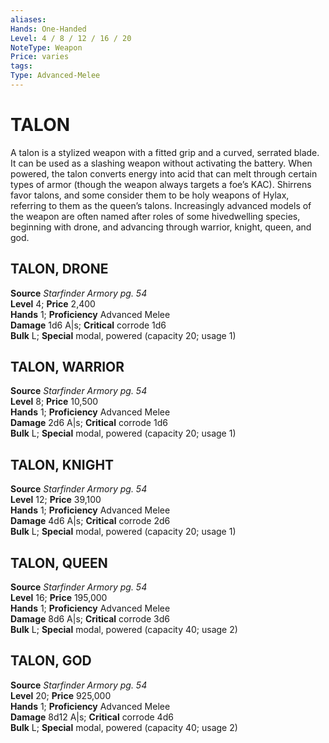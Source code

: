 ```yaml
---
aliases: 
Hands: One-Handed
Level: 4 / 8 / 12 / 16 / 20
NoteType: Weapon
Price: varies
tags: 
Type: Advanced-Melee
---
```

# TALON
A talon is a stylized weapon with a fitted grip and a curved, serrated blade. It can be used as a slashing weapon without activating the battery. When powered, the talon converts energy into acid that can melt through certain types of armor (though the weapon always targets a foe’s KAC). Shirrens favor talons, and some consider them to be holy weapons of Hylax, referring to them as the queen’s talons. Increasingly advanced models of the weapon are often named after roles of some hivedwelling species, beginning with drone, and advancing through warrior, knight, queen, and god.  

##  TALON, DRONE

**Source** _Starfinder Armory pg. 54_  
**Level** 4; **Price** 2,400  
**Hands** 1; **Proficiency** Advanced Melee  
**Damage** 1d6 A|s; **Critical** corrode 1d6  
**Bulk** L; **Special** modal, powered (capacity 20; usage 1)

##  TALON, WARRIOR

**Source** _Starfinder Armory pg. 54_  
**Level** 8; **Price** 10,500  
**Hands** 1; **Proficiency** Advanced Melee  
**Damage** 2d6 A|s; **Critical** corrode 1d6  
**Bulk** L; **Special** modal, powered (capacity 20; usage 1)

##  TALON, KNIGHT

**Source** _Starfinder Armory pg. 54_  
**Level** 12; **Price** 39,100  
**Hands** 1; **Proficiency** Advanced Melee  
**Damage** 4d6 A|s; **Critical** corrode 2d6  
**Bulk** L; **Special** modal, powered (capacity 20; usage 1)

##  TALON, QUEEN

**Source** _Starfinder Armory pg. 54_  
**Level** 16; **Price** 195,000  
**Hands** 1; **Proficiency** Advanced Melee  
**Damage** 8d6 A|s; **Critical** corrode 3d6  
**Bulk** L; **Special** modal, powered (capacity 40; usage 2)

##  TALON, GOD

**Source** _Starfinder Armory pg. 54_  
**Level** 20; **Price** 925,000  
**Hands** 1; **Proficiency** Advanced Melee  
**Damage** 8d12 A|s; **Critical** corrode 4d6  
**Bulk** L; **Special** modal, powered (capacity 40; usage 2)